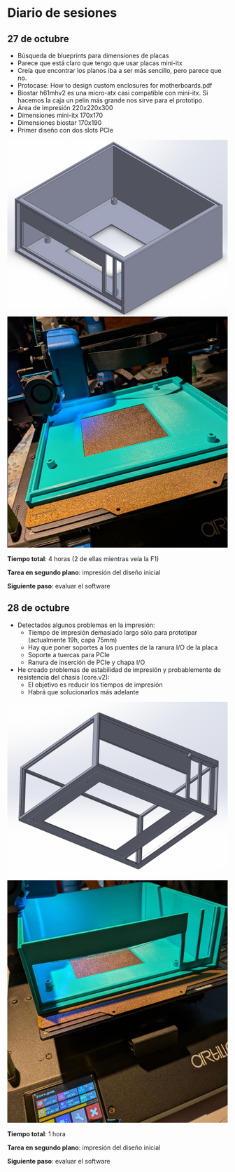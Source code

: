 # Diario de sesiones

## 27 de octubre
- Búsqueda de blueprints para dimensiones de placas
- Parece que está claro que tengo que usar placas mini-itx
- Creía que encontrar los planos iba a ser más sencillo, pero parece que no.
- Protocase: How to design custom enclosures for motherboards.pdf
- Biostar h61mhv2 es una micro-atx casi compatible con mini-itx. Si hacemos la caja un pelín más grande nos sirve para el prototipo.
- Área de impresión 220x220x300
- Dimensiones mini-itx 170x170
- Dimensiones biostar 170x190
- Primer diseño con dos slots PCIe

![Core v1](images/core.v1.png)
![Imprimiendo Core v1](images/imprimiendo_core.v1.png)

**Tiempo total**: 4 horas (2 de ellas mientras veía la F1)

**Tarea en segundo plano**: impresión del diseño inicial

**Siguiente paso**: evaluar el software

## 28 de octubre
- Detectados algunos problemas en la impresión:
    - Tiempo de impresión demasiado largo sólo para prototipar (actualmente 19h, capa 75mm)
    - Hay que poner soportes a los puentes de la ranura I/O de la placa
    - Soporte a tuercas para PCIe
    - Ranura de inserción de PCIe y chapa I/O
- He creado problemas de estabilidad de impresión y probablemente de resistencia del chasis (core.v2):
    - El objetivo es reducir los tiempos de impresión
    - Habrá que solucionarlos más adelante

![Core v2](images/core.v2.png)
![Imprimiendo Core v2](images/imprimiendo2_core.v1.png)

**Tiempo total**: 1 hora

**Tarea en segundo plano**: impresión del diseño inicial

**Siguiente paso**: evaluar el software